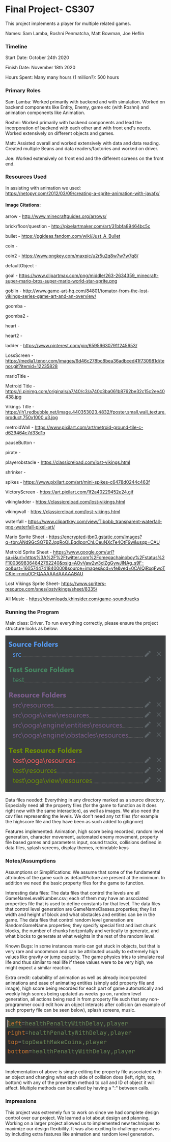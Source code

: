 Final Project- CS307
====

This project implements a player for multiple related games.

Names: Sam Lamba, Roshni Penmatcha, Matt Bowman, Joe Heflin


### Timeline

Start Date: October 24th 2020

Finish Date: November 18th 2020

Hours Spent: Many many hours (1 million?): 500 hours

### Primary Roles

Sam Lamba: Worked primarily with backend and with simulation. Worked on backend components like Entity, Enemy, game etc (with Roshni) and animation components like Animation.

Roshni: Worked primarily with backend components and lead the incorporation of backend with each other and with front end's needs. Worked extensively on different objects and games. 

Matt: Assisted overall and worked extensively with data and data reading. Created multiple Beans and data readers/factories and worked on driver.

Joe: Worked extensively on front end and the different screens on the front end. 


### Resources Used

In assisting with animation we used: https://netopyr.com/2012/03/09/creating-a-sprite-animation-with-javafx/

#### Image Citations:

arrow - http://www.minecraftguides.org/arrows/

brick/floor/question - http://pixelartmaker.com/art/31bbfa89464bc5c

bullet - https://pgideas.fandom.com/wiki/Just_A_Bullet

coin - 

coin2 - https://www.pngkey.com/maxpic/u2r5u2q8w7w7w7q8/

defaultObject - 

goal - https://www.clipartmax.com/png/middle/263-2634359_minecraft-super-mario-bros-super-mario-world-star-sprite.png

goblin - http://www.game-art-hq.com/84801/tomator-from-the-lost-vikings-series-game-art-and-an-overview/

goomba -

goomba2 -

heart -

heart2 -

ladder - https://www.pinterest.com/pin/659566307911245653/

LossScreen - https://media1.tenor.com/images/6d46c278bc8bea36adbced41f730981d/tenor.gif?itemid=12235828

marioTitle -

Metroid Title - https://i.pinimg.com/originals/a7/40/c3/a740c3ba061b8762be32c15c2ee40438.jpg

Vikings Title - https://ih1.redbubble.net/image.440353023.4832/fposter,small,wall_texture,product,750x1000.u3.jpg

metroidWall - https://www.pixilart.com/art/metroid-ground-tile-c-d629464c7d33d1b

pauseButton -

pirate - 

playerobstacle - https://classicreload.com/lost-vikings.html

shrinker - 

spikes - https://www.pixilart.com/art/mini-spikes-c6478d0244c463f

VictoryScreen - https://art.pixilart.com/1f2a40229452e24.gif

vikingladder - https://classicreload.com/lost-vikings.html

vikingwall - https://classicreload.com/lost-vikings.html

waterfall - https://www.clipartkey.com/view/Tibobb_transparent-waterfall-png-waterfall-pixel-art/

Mario Sprite Sheet - https://encrypted-tbn0.gstatic.com/images?q=tbn:ANd9GcSQ7BZJqqRoQLEqdlporChLCeuNXcTe4OtF9w&usqp=CAU

Metroid Sprite Sheet -  https://www.google.com/url?sa=i&url=https%3A%2F%2Ftwitter.com%2Fomegachainoboy%2Fstatus%2F1003698364842762240&psig=AOvVaw2w3clZgGywJlNAg_s9F-qo&ust=1605744741840000&source=images&cd=vfe&ved=0CAIQjRxqFwoTCKie-rnniu0CFQAAAAAdAAAAABAU

Lost Vikings Sprite Sheet- https://www.spriters-resource.com/snes/lostvikings/sheet/8335/

All Music - https://downloads.khinsider.com/game-soundtracks


### Running the Program

Main class: Driver. To run everything correctly, please ensure the project structure looks as below:

![Project Structure](doc/projectStructure.png "Project Structur")

Data files needed: 
Everything in any directory marked as a source directory. Especially need all the property files (for the game to function as it does right now with the same interaction), as well as images. We also need the csv files representing the levels. We don't need any txt files (for example the highscore file and they have been as such added to gitignore)

Features implemented: Animation, high score being recorded, random level generation, character movement, automated enemy movement, property file based games and parameters input, sound tracks, collisions defined in data files, splash screens, display themes, rebindable keys


### Notes/Assumptions

Assumptions or Simplifications: We assume that some of the fundamental attributes of the game such as defaultPicture are present at the minimum. In addition we need the basic property files for the game to function. 

Interesting data files:
The data files that control the levels are all GameNameLevelNumber.csv; each of them may have an associated properties file that is used to define constants for that level. The data files that control level generation are GameNameClasses.properties; they list width and height of block and what obstacles and entities can be in the game. The data files that control random level generation are RandomGameName.properties; they specify special first and last chunk blocks, the number of chunks horizontally and vertically to generate, and what blocks to generate at what weights in the rest of the random level.

Known Bugs: In some instances mario can get stuck in objects, but that is very rare and uncommon and can be attributed usually to extremely high values like gravity or jump capacity. The game physics tries to simulate real life and thus similar to real life if these values were to be very high, we might expect a similar reaction. 

Extra credit: cabability of animation as well as already incorporated animations and ease of animating entities (simply add property file and image), high score being recorded for each part of game automatically and weekly high scores being updated as weeks go on, random level generation, all actions being read in from property file such that any non-programmer could edit how an object interacts after collision (an example of such property file can be seen below), splash screens, music.

![Property File](doc/propertyFileBasedCollision.png)

Implementation of above is simply editing the property file associated with an object and changing what each side of collision does (left, right, top, bottom) with any of the prewritten method to call and ID of object it will affect. Multiple methods can be called by having a ":" between calls. 


### Impressions

This project was extremely fun to work on since we had complete design control over our project. We learned a lot about design and planning. Working on a larger project allowed us to implemented new techniques to maximize our design flexibility. It was also exciting to challenge ourselves by including extra features like animation and random level generation.
